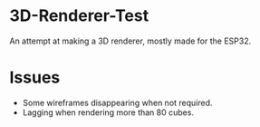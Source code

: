 # 3D-Renderer-Test
 An attempt at making a 3D renderer, mostly made for the ESP32.
# Issues
 - Some wireframes disappearing when not required.
 - Lagging when rendering more than 80 cubes.